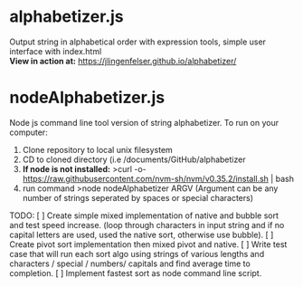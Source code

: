 # alphabetizer.js
Output string in alphabetical order with expression tools, simple user interface with index.html  
**View in action at:** https://jlingenfelser.github.io/alphabetizer/

# nodeAlphabetizer.js
Node js command line tool version of string alphabetizer.
To run on your computer:
1. Clone repository to local unix filesystem
2. CD to cloned directory (i.e /documents/GitHub/alphabetizer
3. **If node is not installed:** >curl -o- https://raw.githubusercontent.com/nvm-sh/nvm/v0.35.2/install.sh | bash
4. run command >node nodeAlphabetizer ARGV (Argument can be any number of strings seperated by spaces or special characters)





TODO:
[ ] Create simple mixed implementation of native and bubble sort and test speed increase. (loop through characters in input string and if no capital letters are used, used the native sort, otherwise use bubble). 
[ ] Create pivot sort implementation then mixed pivot and native. 
[ ] Write test case that will run each sort algo using strings of various lengths and characters / special / numbers/ capitals and find average time to completion. 
[ ] Implement fastest sort as node command line script.
